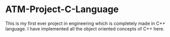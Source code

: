 # ATM-Project-C-Language
This is my first ever project in engineering which is completely made in C++ language. I have implemented all the object oriented concepts of C++ here.
